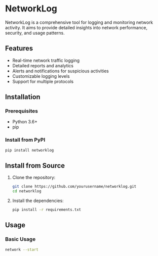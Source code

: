 # NetworkLog

NetworkLog is a comprehensive tool for logging and monitoring network activity. It aims to provide detailed insights into network performance, security, and usage patterns.

## Features

- Real-time network traffic logging
- Detailed reports and analytics
- Alerts and notifications for suspicious activities
- Customizable logging levels
- Support for multiple protocols

## Installation

### Prerequisites

- Python 3.6+
- pip

### Install from PyPI

```bash
pip install networklog
```

## Install from Source
1. Clone the repository:

   ```bash
   git clone https://github.com/yourusername/networklog.git
   cd networklog
   ```

2. Install the dependencies:

   ```bash
   pip install -r requirements.txt
   ```

## Usage

### Basic Usage

```bash
network --start
